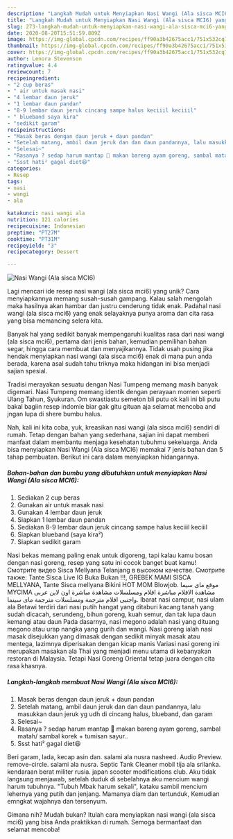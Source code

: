 ```yaml
---
description: "Langkah Mudah untuk Menyiapkan Nasi Wangi (Ala sisca MCI6) yang Lezat"
title: "Langkah Mudah untuk Menyiapkan Nasi Wangi (Ala sisca MCI6) yang Lezat"
slug: 273-langkah-mudah-untuk-menyiapkan-nasi-wangi-ala-sisca-mci6-yang-lezat
date: 2020-08-20T15:51:59.809Z
image: https://img-global.cpcdn.com/recipes/ff90a3b42675acc1/751x532cq70/nasi-wangi-ala-sisca-mci6-foto-resep-utama.jpg
thumbnail: https://img-global.cpcdn.com/recipes/ff90a3b42675acc1/751x532cq70/nasi-wangi-ala-sisca-mci6-foto-resep-utama.jpg
cover: https://img-global.cpcdn.com/recipes/ff90a3b42675acc1/751x532cq70/nasi-wangi-ala-sisca-mci6-foto-resep-utama.jpg
author: Lenora Stevenson
ratingvalue: 4.4
reviewcount: 7
recipeingredient:
- "2 cup beras"
- " air untuk masak nasi"
- "4 lembar daun jeruk"
- "1 lembar daun pandan"
- "8-9 lembar daun jeruk cincang sampe halus keciiil keciiil"
- " blueband saya kira"
- "sedikit garam"
recipeinstructions:
- "Masak beras dengan daun jeruk + daun pandan"
- "Setelah matang, ambil daun jeruk dan dan daun pandannya, lalu masukkan daun jeruk yg udh di cincang halus, blueband, dan garam"
- "Selesai~"
- "Rasanya ? sedap harum mantap 🤤 makan bareng ayam goreng, sambal matah/ sambal korek + tumisan sayur.."
- "Ssst hati² gagal diet😆"
categories:
- Resep
tags:
- nasi
- wangi
- ala

katakunci: nasi wangi ala 
nutrition: 121 calories
recipecuisine: Indonesian
preptime: "PT27M"
cooktime: "PT31M"
recipeyield: "3"
recipecategory: Dessert

---
```



![Nasi Wangi (Ala sisca MCI6)](https://img-global.cpcdn.com/recipes/ff90a3b42675acc1/751x532cq70/nasi-wangi-ala-sisca-mci6-foto-resep-utama.jpg)

Lagi mencari ide resep nasi wangi (ala sisca mci6) yang unik? Cara menyiapkannya memang susah-susah gampang. Kalau salah mengolah maka hasilnya akan hambar dan justru cenderung tidak enak. Padahal nasi wangi (ala sisca mci6) yang enak selayaknya punya aroma dan cita rasa yang bisa memancing selera kita.

Banyak hal yang sedikit banyak mempengaruhi kualitas rasa dari nasi wangi (ala sisca mci6), pertama dari jenis bahan, kemudian pemilihan bahan segar, hingga cara membuat dan menyajikannya. Tidak usah pusing jika hendak menyiapkan nasi wangi (ala sisca mci6) enak di mana pun anda berada, karena asal sudah tahu triknya maka hidangan ini bisa menjadi sajian spesial.

Tradisi merayakan sesuatu dengan Nasi Tumpeng memang masih banyak digemari. Nasi Tumpeng memang identik dengan perayaan momen seperti Ulang Tahun, Syukuran. Om swastiastu semeton bli putu ok kali ini bli putu bakal bagiin resep indomie biar gak gitu gituan aja selamat mencoba and jngan lupa di shere bumbu halus.


Nah, kali ini kita coba, yuk, kreasikan nasi wangi (ala sisca mci6) sendiri di rumah. Tetap dengan bahan yang sederhana, sajian ini dapat memberi manfaat dalam membantu menjaga kesehatan tubuhmu sekeluarga. Anda bisa menyiapkan Nasi Wangi (Ala sisca MCI6) memakai 7 jenis bahan dan 5 tahap pembuatan. Berikut ini cara dalam menyiapkan hidangannya.

<!--inarticleads1-->

##### Bahan-bahan dan bumbu yang dibutuhkan untuk menyiapkan Nasi Wangi (Ala sisca MCI6):

1. Sediakan 2 cup beras
1. Gunakan  air untuk masak nasi
1. Gunakan 4 lembar daun jeruk
1. Siapkan 1 lembar daun pandan
1. Sediakan 8-9 lembar daun jeruk cincang sampe halus keciiil keciiil
1. Siapkan  blueband (saya kira²)
1. Siapkan sedikit garam


Nasi bekas memang paling enak untuk digoreng, tapi kalau kamu bosan dengan nasi goreng, resep yang satu ini cocok banget buat kamu! Смотрите видео Sisca Mellyana Telanjang в высоком качестве. Смотрите также: Tante Sisca Live IG Buka Bukan !!!, GREBEK MAMI SISCA MELLYANA, Tante Sisca mellyana Bikini HOT MOM Blowjob. موقع ماى سيما MYCIMA مشاهدة الافلام مباشرة افلام ومسلسلات مشاهدة مباشرة اون لاين عربى واجنبى افلام مترجمة ومسلسلات مترجمة ماى سينما. Ibarat nasi campur, nasi ulam ala Betawi terdiri dari nasi putih hangat yang ditaburi kacang tanah yang sudah dicacah, serundeng, bihun goreng, kuah semur, dan tak lupa daun kemangi atau daun Pada dasarnya, nasi megono adalah nasi yang dituang megono atau urap nangka yang gurih dan wangi. Nasi goreng ialah nasi masak disejukkan yang dimasak dengan sedikit minyak masak atau mentega, lazimnya diperisakan dengan kicap manis Variasi nasi goreng ini merupakan masakan ala Thai yang menjadi menu utama di kebanyakan restoran di Malaysia. Tetapi Nasi Goreng Oriental tetap juara dengan cita rasa khasnya. 

<!--inarticleads2-->

##### Langkah-langkah membuat Nasi Wangi (Ala sisca MCI6):

1. Masak beras dengan daun jeruk + daun pandan
1. Setelah matang, ambil daun jeruk dan dan daun pandannya, lalu masukkan daun jeruk yg udh di cincang halus, blueband, dan garam
1. Selesai~
1. Rasanya ? sedap harum mantap 🤤 makan bareng ayam goreng, sambal matah/ sambal korek + tumisan sayur..
1. Ssst hati² gagal diet😆


Beri garam, lada, kecap asin dan. salami ala nusra nasheed. Audio Preview. remove-circle. salami ala nusra. Septic Tank Cleaner mobil tija ala srilanka. kendaraan berat militer rusia. japan scooter modifications club. Aku tidak langsung menjawab, setelah duduk di sebelahnya aku mencium wangi harum tubuhnya. &#34;Tubuh Mbak harum sekali&#34;, kataku sambil mencium lehernya yang putih dan jenjang. Mamanya diam dan tertunduk, Kemudian emngkat wajahnya dan tersenyum. 

Gimana nih? Mudah bukan? Itulah cara menyiapkan nasi wangi (ala sisca mci6) yang bisa Anda praktikkan di rumah. Semoga bermanfaat dan selamat mencoba!
